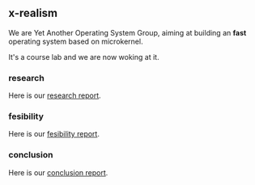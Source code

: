 ## x-realism

We are Yet Another Operating System Group, aiming at building an **fast** operating system based on microkernel.

It's a course lab and we are now woking at it.

### research

Here is our [research report](./research-v1).

### fesibility

Here is our [fesibility report](./feasibility-v0).

### conclusion

Here is our [conclusion report](./conclusion-v0).
